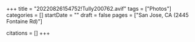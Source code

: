 +++
title = "20220826154752!Tully200762.avif"
tags = ["Photos"]
categories = []
startDate = ""
draft = false
pages = ["San Jose, CA (2445 Fontaine Rd)"]

citations = []
+++
